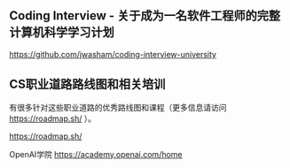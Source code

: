 ## Coding Interview - 关于成为一名软件工程师的完整计算机科学学习计划

<https://github.com/jwasham/coding-interview-university>

## CS职业道路路线图和相关培训

有很多针对这些职业道路的优秀路线图和课程（更多信息请访问<https://roadmap.sh/> ）。

<https://roadmap.sh/>

OpenAI学院
<https://academy.openai.com/home>
